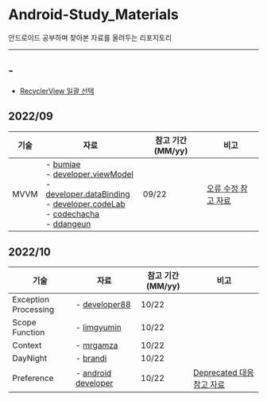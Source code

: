 # Android-Study_Materials
안드로이드 공부하며 찾아본 자료를 올려두는 리포지토리

---

## -
- [RecyclerView 일괄 선택](https://hwanine.github.io/android/Android-Checkbox4/)


## 2022/09

| 기술 | 자료 | 참고 기간(MM/yy) | 비고 |
| -- | -- | -- | -- |
| MVVM |- [bumjae](https://bumjae.tistory.com/47) <br/> - [developer.viewModel](https://developer.android.com/topic/libraries/architecture/viewmodel)<br/>- [developer.dataBinding](https://developer.android.com/topic/libraries/data-binding)<br/>- [developer.codeLab](https://developer.android.com/codelabs/android-databinding#0)<br/>- [codechacha](https://codechacha.com/ko/android-jetpack-create-viewmodel/)<br/>- [ddangeun](https://ddangeun.tistory.com/83)| 09/22 | [오류 수정 참고 자료](https://velog.io/@dustndus8/%EC%95%88%EB%93%9C%EB%A1%9C%EC%9D%B4%EB%93%9CAndroidKotlin-by-viewModels-%EC%82%AC%EC%9A%A9%ED%95%98%EA%B8%B0) |

## 2022/10

| 기술 | 자료 | 참고 기간(MM/yy) | 비고 |
| -- | -- | -- | -- |
| Exception Processing |- [developer88](https://developer88.tistory.com/257)| 10/22 | |
| Scope Function | - [limgyumin](https://medium.com/@limgyumin/%EC%BD%94%ED%8B%80%EB%A6%B0-%EC%9D%98-apply-with-let-also-run-%EC%9D%80-%EC%96%B8%EC%A0%9C-%EC%82%AC%EC%9A%A9%ED%95%98%EB%8A%94%EA%B0%80-4a517292df29) | 10/22 | |
| Context | - [mrgamza](https://mrgamza.tistory.com/197) | 10/22 | |
| DayNight | - [brandi](https://labs.brandi.co.kr/2019/12/19/kimby.html#h5) | 10/22 | |
| Preference | - [android developer](https://developer.android.com/guide/topics/ui/settings/customize-your-settings?hl=ko)| 10/22 | [Deprecated 대응 참고 자료](https://dongdonghello.tistory.com/11) |
